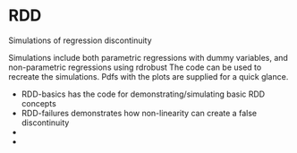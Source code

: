 # RDD
Simulations of regression discontinuity 

Simulations include both parametric regressions with dummy variables, and non-parametric regressions using rdrobust
The code can be used to recreate the simulations. Pdfs with the plots are supplied for a quick glance. 

- RDD-basics has the code for demonstrating/simulating basic RDD concepts
- RDD-failures demonstrates how non-linearity can create a false discontinuity
- 
- 
